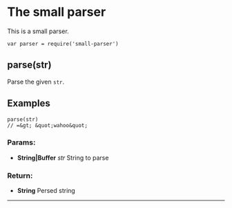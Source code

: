 

<!-- Start /home/charles/Repositories/doxstrap/examples/fixtures/small-parser.coffee -->



# The small parser

This is a small parser.

    var parser = require('small-parser')








## parse(str)
Parse the given `str`.

## Examples

    parse(str)
    // =&gt; &quot;wahoo&quot;


### Params: 

* **String|Buffer** *str* String to parse




### Return:

* **String** Persed string


---




<!-- End /home/charles/Repositories/doxstrap/examples/fixtures/small-parser.coffee -->

